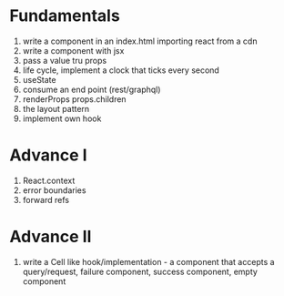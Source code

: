 # Fundamentals

1. write a component in an index.html importing react from a cdn
2. write a component with jsx
3. pass a value tru props
4. life cycle, implement a clock that ticks every second
3. useState
4. consume an end point (rest/graphql)
5. renderProps props.children
6. the layout pattern
7. implement own hook

# Advance I

1. React.context
2. error boundaries
3. forward refs

# Advance II

1. write a Cell like hook/implementation - a component that accepts a query/request, failure component, success component, empty component
